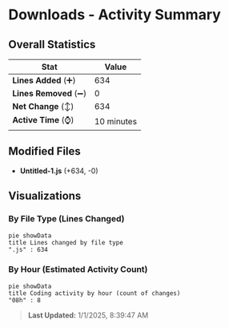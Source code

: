 # Downloads - Activity Summary 

## Overall Statistics

| Stat                   | Value                                                             |
| ---------------------- | ----------------------------------------------------------------- |
| **Lines Added** (➕)   | 634                                          |
| **Lines Removed** (➖) | 0                                        |
| **Net Change** (↕)    | 634                |
| **Active Time** (⌚)   | 10 minutes |


## Modified Files
- **Untitled-1.js** (+634, -0)

## Visualizations

### By File Type (Lines Changed)

```mermaid
pie showData
title Lines changed by file type
".js" : 634
```

### By Hour (Estimated Activity Count)

```mermaid
pie showData
title Coding activity by hour (count of changes)
"08h" : 8
```


> **Last Updated:** 1/1/2025, 8:39:47 AM